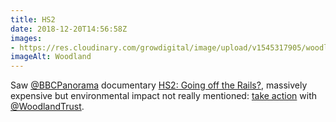 ```yaml
---
title: HS2
date: 2018-12-20T14:56:58Z
images: 
- https://res.cloudinary.com/growdigital/image/upload/v1545317905/woodlandtrust-woodland-hs2.jpg
imageAlt: Woodland
---
```


Saw [@BBCPanorama](https://twitter.com/BBCPanorama) documentary [HS2: Going off the Rails?](https://www.bbc.co.uk/programmes/b0bw9c2y), massively expensive but environmental impact not really mentioned: [take action](http://www.woodlandtrust.org.uk/get-involved/campaign-with-us/our-campaigns/hs2-rail-link/) with [@WoodlandTrust](https://twitter.com/WoodlandTrust).
